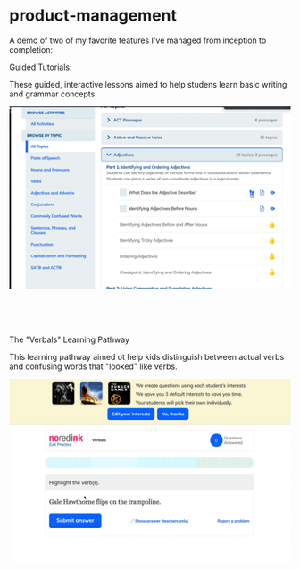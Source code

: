 # product-management
A demo of two of my favorite features I've managed from inception to completion:


Guided Tutorials:

These guided, interactive lessons aimed to help studens learn basic writing and grammar concepts. 

![alt text](videos/Guided_Tutorials.gif)

<br>
<br>
<br>


The "Verbals" Learning Pathway

This learning pathway aimed ot help kids distinguish between actual verbs and confusing words that "looked" like verbs.


![alt text](videos/Verbals_Pathway.gif)
